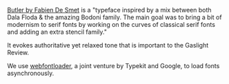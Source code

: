 [Butler by Fabien De Smet](https://fabiandesmet.com/portfolio/butler-font/) is a "typeface inspired by a mix between both Dala Floda & the amazing Bodoni family. The main goal was to bring a bit of modernism to serif fonts by working on the curves of classical serif fonts and adding an extra stencil family."

It evokes authoritative yet relaxed tone that is important to the Gaslight Review.

We use [webfontloader](https://github.com/typekit/webfontloader), a joint venture by Typekit and Google, to load fonts asynchronously.
